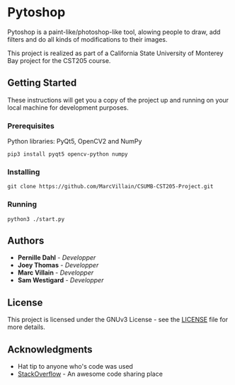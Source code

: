 
# Pytoshop

Pytoshop is a paint-like/photoshop-like tool, alowing people to draw, add filters and do all kinds of modifications to their images.

This project is realized as part of a California State University of Monterey Bay project for the CST205 course.

## Getting Started

These instructions will get you a copy of the project up and running on your local machine for development purposes.

### Prerequisites

Python libraries: PyQt5, OpenCV2 and NumPy

```
pip3 install pyqt5 opencv-python numpy
```

### Installing

```
git clone https://github.com/MarcVillain/CSUMB-CST205-Project.git
```

### Running

```
python3 ./start.py
```

## Authors

* **Pernille Dahl** - *Developper*
* **Joey Thomas** - *Developper*
* **Marc Villain** - *Developper*
* **Sam Westigard** - *Developper*

## License

This project is licensed under the GNUv3 License - see the [LICENSE](LICENSE) file for more details.

## Acknowledgments

* Hat tip to anyone who's code was used
* [StackOverflow](https://stackoverflow.com) - An awesome code sharing place
